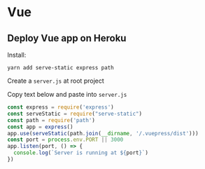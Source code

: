 # Vue

## Deploy Vue app on Heroku

Install:

`yarn add serve-static express path`

Create a `server.js` at root project

Copy text below and paste into `server.js`

``` js
const express = require('express')
const serveStatic = require("serve-static")
const path = require('path')
const app = express()
app.use(serveStatic(path.join(__dirname, '/.vuepress/dist')))
const port = process.env.PORT || 3000
app.listen(port, () => {
  console.log(`Server is running at ${port}`)
})
```

